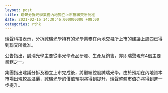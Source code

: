 ```yaml
---
layout: post
title: 瑞聲分拆光學業務內地獨立上市獲聯交所批准
date: 2021-02-16 14:30:46.000000000 +08:00
categories: rthk
---
```


瑞聲科技表示，分拆誠瑞光學持有的光學業務在內地交易所上市的建議上周四已得到聯交所批准。

公告指出，誠瑞光學主要從事光學產品研發、生產及銷售，亦即瑞聲現有4個主要業務之一。

集團指出建議分拆及獨立上市完成後，將繼續控股誠瑞光學。由於預期在內地資本市場出現較高溢價，誠瑞光學的價值預期將得到提升，瑞聲整體市值亦將得到進一步提升。
